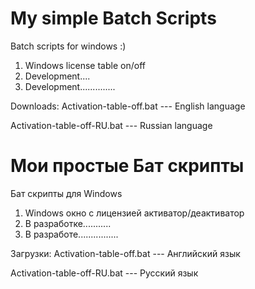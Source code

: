 # My simple Batch Scripts 
Batch scripts for windows :)


1. Windows license table on/off 
2. Development....
3. Development..............

Downloads:
Activation-table-off.bat    --- English language 

Activation-table-off-RU.bat --- Russian language 



# Мои простые Бат скрипты
Бат скрипты для Windows

1. Windows окно с лицензией активатор/деактиватор
2. В разработке...........
3. В разработе................

Загрузки:
Activation-table-off.bat    --- Английский язык

Activation-table-off-RU.bat --- Русский язык



